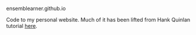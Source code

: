 ensemblearner.github.io


Code to my personal website. Much of it has been lifted from Hank Quinlan tutorial <a href="https://github.com/hankquinlan/hankquinlan.github.io" target="_blank"> here</a>.
